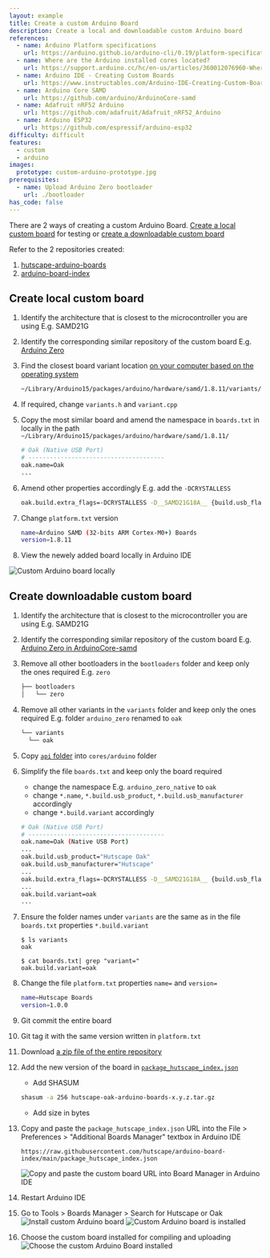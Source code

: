 ```yaml
---
layout: example
title: Create a custom Arduino Board
description: Create a local and downloadable custom Arduino board
references:
  - name: Arduino Platform specifications
    url: https://arduino.github.io/arduino-cli/0.19/platform-specification/
  - name: Where are the Arduino installed cores located?
    url: https://support.arduino.cc/hc/en-us/articles/360012076960-Where-are-the-installed-cores-located-
  - name: Arduino IDE - Creating Custom Boards
    url: https://www.instructables.com/Arduino-IDE-Creating-Custom-Boards/
  - name: Arduino Core SAMD
    url: https://github.com/arduino/ArduinoCore-samd
  - name: Adafruit nRF52 Arduino
    url: https://github.com/adafruit/Adafruit_nRF52_Arduino
  - name: Arduino ESP32
    url: https://github.com/espressif/arduino-esp32
difficulty: difficult
features:
  - custom
  - arduino
images:
  prototype: custom-arduino-prototype.jpg
prerequisites:
  - name: Upload Arduino Zero bootloader
    url: ./bootloader
has_code: false
---
```


There are 2 ways of creating a custom Arduino Board. [Create a local custom board](#create-local-custom-board) for testing or [create a downloadable custom board](#create-downloadable-custom-board)

Refer to the 2 repositories created:

1. [hutscape-arduino-boards](https://github.com/hutscape/hutscape-arduino-boards)
2. [arduino-board-index](https://github.com/hutscape/arduino-board-index)

## Create local custom board

1. Identify the architecture that is closest to the microcontroller you are using E.g. SAMD21G
1. Identify the corresponding similar repository of the custom board E.g. [Arduino Zero](https://github.com/arduino/ArduinoCore-samd/tree/master/variants/arduino_zero)
1. Find the closest board variant location [on your computer based on the operating system](https://support.arduino.cc/hc/en-us/articles/360012076960-Where-are-the-installed-cores-located-)

    ```sh
    ~/Library/Arduino15/packages/arduino/hardware/samd/1.8.11/variants/arduino_zero
    ```
1. If required, change `variants.h` and `variant.cpp`
1. Copy the most similar board and amend the namespace in `boards.txt` in locally in the path `~/Library/Arduino15/packages/arduino/hardware/samd/1.8.11/`

    ```sh
    # Oak (Native USB Port)
    # --------------------------------------
    oak.name=Oak
    ...
    ```
1. Amend other properties accordingly E.g. add the `-DCRYSTALLESS`

    ```sh
    oak.build.extra_flags=-DCRYSTALLESS -D__SAMD21G18A__ {build.usb_flags}
    ```
1. Change `platform.txt` version

    ```sh
    name=Arduino SAMD (32-bits ARM Cortex-M0+) Boards
    version=1.8.11
    ```
1. View the newely added board locally in Arduino IDE

<img src="{{ site.url }}/images/examples/custom-arduino-board-local.png" alt="Custom Arduino board locally">

## Create downloadable custom board

1. Identify the architecture that is closest to the microcontroller you are using E.g. SAMD21G
1. Identify the corresponding similar repository of the custom board E.g. [Arduino Zero in ArduinoCore-samd](https://github.com/arduino/ArduinoCore-samd)
1. Remove all other bootloaders in the `bootloaders` folder and keep only the ones required E.g. `zero`

    ```sh
    ├── bootloaders
    │   └── zero
    ```

1. Remove all other variants in the `variants` folder and keep only the ones required E.g. folder `arduino_zero` renamed to `oak`

    ```sh
    └── variants
      └── oak
    ```
1. Copy [`api` folder](https://github.com/arduino/ArduinoCore-API/tree/master/api) into `cores/arduino` folder
1. Simplify the file `boards.txt` and keep only the board required
    - change the namespace E.g. `arduino_zero_native` to `oak`
    - change `*.name`, `*.build.usb_product`, `*.build.usb_manufacturer` accordingly
    - change `*.build.variant` accordingly

    ```sh
    # Oak (Native USB Port)
    # --------------------------------------
    oak.name=Oak (Native USB Port)
    ...
    oak.build.usb_product="Hutscape Oak"
    oak.build.usb_manufacturer="Hutscape"
    ...
    oak.build.extra_flags=-DCRYSTALLESS -D__SAMD21G18A__ {build.usb_flags}
    ...
    oak.build.variant=oak
    ...
    ```
1. Ensure the folder names under `variants` are the same as in the file `boards.txt` properties `*.build.variant`
    ```
    $ ls variants
    oak

    $ cat boards.txt| grep "variant="
    oak.build.variant=oak
    ```
1. Change the file `platform.txt` properties `name=` and `version=`

    ```sh
    name=Hutscape Boards
    version=1.0.0
    ```
1. Git commit the entire board
1. Git tag it with the same version written in `platform.txt`
1. Download [a zip file of the entire repository](https://github.com/hutscape/hutscape-arduino-boards)
1. Add the new version of the board in [`package_hutscape_index.json`](https://github.com/hutscape/arduino-board-index/blob/main/package_hutscape_index.json)
    -  Add SHASUM
      ```sh
      shasum -a 256 hutscape-oak-arduino-boards-x.y.z.tar.gz
      ```
    - Add size in bytes
1. Copy and paste the `package_hutscape_index.json` URL into the File > Preferences > "Additional Boards Manager" textbox in Arduino IDE
    ```
    https://raw.githubusercontent.com/hutscape/arduino-board-index/main/package_hutscape_index.json
    ```

    <img src="{{ site.url }}/images/examples/paste-board-url.png" alt="Copy and paste the custom board URL into Board Manager in Arduino IDE">
1. Restart Arduino IDE
1. Go to Tools > Boards Manager > Search for Hutscape or Oak
    <img src="{{ site.url }}/images/examples/install-custom-board.png" alt="Install custom Arduino board">
    <img src="{{ site.url }}/images/examples/custom-board-installed.png" alt="Custom Arduino board is installed">
1. Choose the custom board installed for compiling and uploading
    <img src="{{ site.url }}/images/examples/choose-custom-board.png" alt="Choose the custom Arduino Board installed">
